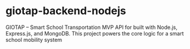 # giotap-backend-nodejs
GIOTAP – Smart School Transportation MVP API for built with Node.js, Express.js, and MongoDB. This project powers the core logic for a smart school mobility system
